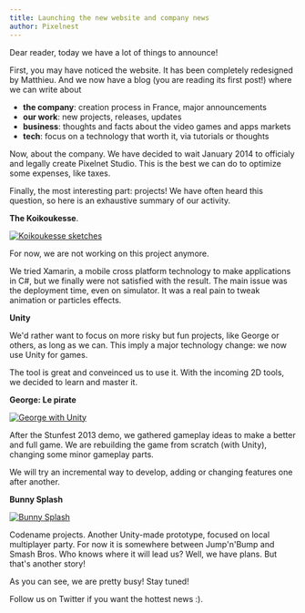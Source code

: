 ```yaml
---
title: Launching the new website and company news
author: Pixelnest
---
```


Dear reader, today we have a lot of things to announce!

First, you may have noticed the website. It has been completely redesigned by Matthieu.
And we now have a blog (you are reading its first post!) where we can write about

- **the company**: creation process in France, major announcements
- **our work**: new projects, releases, updates
- **business**: thoughts and facts about the video games and apps markets
- **tech**: focus on a technology that worth it, via tutorials or thoughts

Now, about the company. We have decided to wait January 2014 to officialy and legally create Pixelnet Studio. This is the best we can do to optimize some expenses, like taxes.

Finally, the most interesting part: projects!
We have often heard this question, so here is an exhaustive summary of our activity.

**The Koikoukesse**.

<a href="https://lh3.googleusercontent.com/-VZF7B7le8HA/UkQJLZQtWEI/AAAAAAAAAFc/krR7aRwB4HE/w571-h512-no/Capture+d%25E2%2580%2599e%25CC%2581cran+2013-09-26+a%25CC%2580+12.14.40.png"><img src="https://lh3.googleusercontent.com/-VZF7B7le8HA/UkQJLZQtWEI/AAAAAAAAAFc/krR7aRwB4HE/w571-h512-no/Capture+d%25E2%2580%2599e%25CC%2581cran+2013-09-26+a%25CC%2580+12.14.40.png" alt="Koikoukesse sketches" /></a>

For now, we are not working on this project anymore.

We tried Xamarin, a mobile cross platform technology to make applications in C#, but we finally were not satisfied with the result. The main issue was the deployment time, even on simulator. It was a real pain to tweak animation or particles effects.

**Unity**

We'd rather want to focus on more risky but fun projects, like George or others, as long as we can. This imply a major technology change: we now use Unity for games.

The tool is great and conveinced us to use it. With the incoming 2D tools, we decided to learn and master it.

**George: Le pirate**

<a href="https://lh3.googleusercontent.com/-35pl_4tSsNc/UkQGOWSXjbI/AAAAAAAAAB0/L6lYSQwzzOc/w953-h497-no/george.png"><img src="https://lh3.googleusercontent.com/-35pl_4tSsNc/UkQGOWSXjbI/AAAAAAAAAB0/L6lYSQwzzOc/w953-h497-no/george.png" alt="George with Unity" /></a>

After the Stunfest 2013 demo, we gathered gameplay ideas to make a better and full game. We are rebuilding the game from scratch (with Unity), changing some minor gameplay parts.

We will try an incremental way to develop, adding or changing features one after another.

**Bunny Splash**

<a href="https://lh5.googleusercontent.com/-By5HNMoxPdg/UkQGOdOf2EI/AAAAAAAAAB4/yTR69t4cyvg/w953-h572-no/bunnysplash.png"><img src="https://lh5.googleusercontent.com/-By5HNMoxPdg/UkQGOdOf2EI/AAAAAAAAAB4/yTR69t4cyvg/w953-h572-no/bunnysplash.png" alt="Bunny Splash" /></a>

Codename projects. Another Unity-made prototype, focused on local multiplayer party. For now it is somewhere between Jump'n'Bump and Smash Bros. Who knows where it will lead us?
Well, we have plans. But that's another story!

As you can see, we are pretty busy!
Stay tuned!

Follow us on Twitter if you want the hottest news :).

